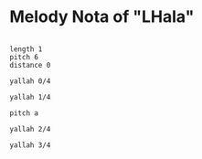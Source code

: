 # Melody Nota of "LHala"

```scenario oscilla

length 1
pitch 6
distance 0

yallah 0/4

yallah 1/4

pitch a

yallah 2/4

yallah 3/4

```
